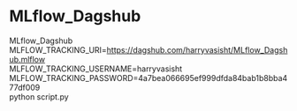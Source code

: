# MLflow_Dagshub
MLflow_Dagshub
MLFLOW_TRACKING_URI=https://dagshub.com/harryvasisht/MLflow_Dagshub.mlflow \
MLFLOW_TRACKING_USERNAME=harryvasisht \
MLFLOW_TRACKING_PASSWORD=4a7bea066695ef999dfda84bab1b8bba477df009 \
python script.py